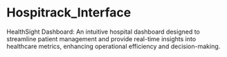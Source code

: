 # Hospitrack_Interface
HealthSight Dashboard: An intuitive hospital dashboard designed to streamline patient management and provide real-time insights into healthcare metrics, enhancing operational efficiency and decision-making.
